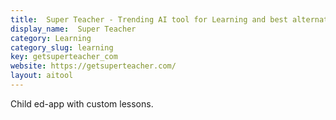 ```yaml
---
title:  Super Teacher - Trending AI tool for Learning and best alternatives
display_name:  Super Teacher
category: Learning
category_slug: learning
key: getsuperteacher_com
website: https://getsuperteacher.com/
layout: aitool
---
```


Child ed-app with custom lessons.
